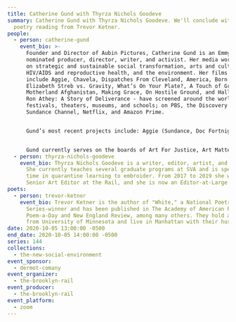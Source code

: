 ```yaml
---
title: Catherine Gund with Thyrza Nichols Goodeve
summary: Catherine Gund with Thyrza Nichols Goodeve. We'll conclude with a
  poetry reading from Trevor Ketner.
people:
  - person: catherine-gund
    event_bio: >-
      Founder and Director of Aubin Pictures, Catherine Gund is an Emmy-
      nominated producer, director, writer, and activist. Her media work focuses
      on strategic and sustainable social transformation, arts and culture,
      HIV/AIDS and reproductive health, and the environment. Her films - which
      include Aggie, Chavela, Dispatches From Cleveland, America, Born to Fly:
      Elizabeth Streb vs. Gravity, What’s On Your Plate?, A Touch of Greatness,
      Motherland Afghanistan, Making Grace, On Hostile Ground, and Hallelujah!
      Ron Athey: A Story of Deliverance - have screened around the world in
      festivals, theaters, museums, and schools; on PBS, the Discovery Channel,
      Sundance Channel, Netflix, and Amazon Prime. 


      Gund’s most recent projects include: Aggie (Sundance, Doc Fortnight), a documentary exploration of art, race and justice through the eyes of her mother Agnes Gund; Dispatches from Cleveland (CIFF, MSPIFF), a five chapter documentary that looks at the police murder of 12-year-old Tamir Rice and shows how people joined together to vote out the prosecutor who didn’t have their backs; and Chavela (Berlinale, Hot Docs, Ambulante) a documentary about the life of the iconic Latin-American gender- bending diva, Chavela Vargas. 


      Gund currently serves on the boards of Art For Justice, Art Matters, Baldwin for the Arts, and The George Gund Foundation. She co-founded the Third Wave Foundation which supports young women and transgender youth, and DIVA TV, an affinity group of ACT UP/NY. She was the founding director of BENT TV, the video workshop for LGBT youth. She was on the founding boards of Bard Early Colleges, Iris House, Working Films, Reality Dance Company, and The Sister Fund and has also served for MediaRights.org, The Robeson Fund of the Funding Exchange, The Vera List Center for Art and Politics at the New School, and the Astraea Foundation. An alumnus of Brown University and the Whitney Independent Study Program, she lives in NYC with her four children.
  - person: thyrza-nichols-goodeve
    event_bio: Thyrza Nichols Goodeve is a writer, editor, artist, and interviewer.
      She currently teaches several graduate programs at SVA and is spending her
      time in quarantine learning to embroider. From 2017 to 2019 she was the
      Senior Art Editor at the Rail, and she is now an Editor-at-Large.
poets:
  - person: trevor-ketnor
    event_bio: Trevor Ketner is the author of "White," a National Poetry
      Series-winner and has been published in The Academy of American Poets'
      Poem-a-Day and New England Review, among many others. They hold an MFA
      from University of Minnesota and live in Manhattan with their husband.
date: 2020-10-05 13:00:00 -0500
end_date: 2020-10-05 14:00:00 -0500
series: 144
collections:
  - the-new-social-environment
event_sponsor:
  - dermot-comany
event_organizer:
  - the-brooklyn-rail
event_producer:
  - the-brooklyn-rail
event_platform:
  - zoom
---
```

